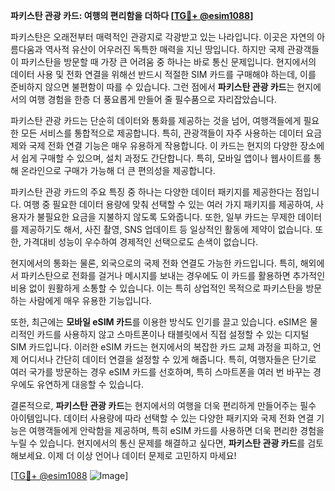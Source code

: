 **파키스탄 관광 카드: 여행의 편리함을 더하다 [[TG💪+ @esim1088](https://t.me/s/esim1088)]**

파키스탄은 오래전부터 매력적인 관광지로 각광받고 있는 나라입니다. 이곳은 자연의 아름다움과 역사적 유산이 어우러진 독특한 매력을 지닌 땅입니다. 하지만 국제 관광객들이 파키스탄을 방문할 때 가장 큰 어려움 중 하나는 바로 통신 문제입니다. 현지에서의 데이터 사용 및 전화 연결을 위해선 반드시 적절한 SIM 카드를 구매해야 하는데, 이를 준비하지 않으면 불편함이 따를 수 있습니다. 그런 점에서 **파키스탄 관광 카드**는 현지에서의 여행 경험을 한층 더 풍요롭게 만들어 줄 필수품으로 자리잡았습니다.

파키스탄 관광 카드는 단순히 데이터와 통화를 제공하는 것을 넘어, 여행객들에게 필요한 모든 서비스를 통합적으로 제공합니다. 특히, 관광객들이 자주 사용하는 데이터 요금제와 국제 전화 연결 기능은 매우 유용하게 작용합니다. 이 카드는 현지의 다양한 장소에서 쉽게 구매할 수 있으며, 설치 과정도 간단합니다. 특히, 모바일 앱이나 웹사이트를 통해 온라인으로 구매가 가능해 더 큰 편의성을 제공합니다.

파키스탄 관광 카드의 주요 특징 중 하나는 다양한 데이터 패키지를 제공한다는 점입니다. 여행 중 필요한 데이터 용량에 맞춰 선택할 수 있는 여러 가지 패키지를 제공하여, 사용자가 불필요한 요금을 지불하지 않도록 도와줍니다. 또한, 일부 카드는 무제한 데이터를 제공하기도 해서, 사진 촬영, SNS 업데이트 등 일상적인 활동에 제약이 없습니다. 또한, 가격대비 성능이 우수하여 경제적인 선택으로도 손색이 없습니다.

현지에서의 통화는 물론, 외국으로의 국제 전화 연결도 가능한 카드입니다. 특히, 해외에서 파키스탄으로 전화를 걸거나 메시지를 보내는 경우에도 이 카드를 활용하면 추가적인 비용 없이 원활하게 소통할 수 있습니다. 이는 특히 상업적인 목적으로 파키스탄을 방문하는 사람에게 매우 유용한 기능입니다.

또한, 최근에는 **모바일 eSIM 카드**를 이용한 방식도 인기를 끌고 있습니다. eSIM은 물리적인 카드를 사용하지 않고 스마트폰이나 태블릿에서 직접 설정할 수 있는 디지털 SIM 카드입니다. 이러한 eSIM 카드는 현지에서의 복잡한 카드 교체 과정을 피하고, 언제 어디서나 간단히 데이터 연결을 설정할 수 있게 해줍니다. 특히, 여행자들은 단기로 여러 국가를 방문하는 경우 eSIM 카드를 선호하며, 특히 스마트폰을 여러 번 바꾸는 경우에도 유연하게 대응할 수 있습니다.

결론적으로, **파키스탄 관광 카드**는 현지에서의 여행을 더욱 편리하게 만들어주는 필수 아이템입니다. 데이터 사용량에 따라 선택할 수 있는 다양한 패키지와 국제 전화 연결 기능은 여행객들에게 안락함을 제공하며, 특히 eSIM 카드를 사용하면 더욱 편리한 경험을 누릴 수 있습니다. 현지에서의 통신 문제를 해결하고 싶다면, **파키스탄 관광 카드**를 검토해보세요. 이제 더 이상 언어나 데이터 문제로 고민하지 마세요! 

[[TG💪+ @esim1088](https://t.me/s/esim1088) ![Image](https://i.postimg.cc/Y0z9fWf4/image.png)]